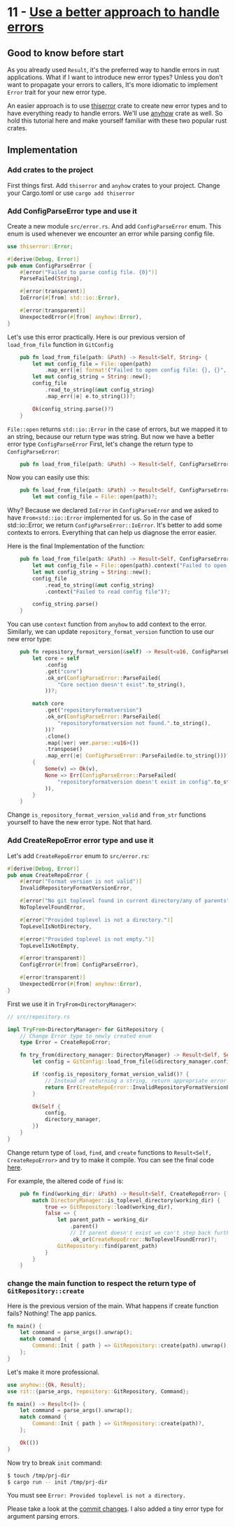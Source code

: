 # 11 - [Use a better approach to handle errors](https://github.com/its-saeed/rit/commit/b31531192c053f34bbfa8c8fd2700f43442d95b7)
## Good to know before start
As you already used `Result`, it's the preferred way to handle errors in rust applications. What if I want to introduce new error types? Unless you don't want to propagate your errors to callers, It's more idiomatic to implement `Error` trait for your new error type. 

An easier approach is to use [thiserror](https://docs.rs/thiserror/latest/thiserror/) crate to create new error types and to have everything ready to handle errors.
We'll use [anyhow](https://docs.rs/thiserror/latest/anyhow) crate as well. So hold this tutorial here and make yourself familiar with these two popular rust crates.

## Implementation

### Add crates to the project
First things first. Add `thiserror` and `anyhow` crates to your project. Change your Cargo.toml or use `cargo add thiserror`

### Add ConfigParseError type and use it
Create a new module `src/error.rs`. And add `ConfigParseError` enum. This enum is used whenever we encounter an error while parsing config file.
```rust
use thiserror::Error;

#[derive(Debug, Error)]
pub enum ConfigParseError {
    #[error("Failed to parse config file. {0}")]
    ParseFailed(String),

    #[error(transparent)]
    IoError(#[from] std::io::Error),

    #[error(transparent)]
    UnexpectedError(#[from] anyhow::Error),
}
```
Let's use this error practically. Here is our previous version of `load_from_file` function in `GitConfig`
```rust
    pub fn load_from_file(path: &Path) -> Result<Self, String> {
        let mut config_file = File::open(path)
            .map_err(|e| format!("Failed to open config file: {}, {}", path.display(), e))?;
        let mut config_string = String::new();
        config_file
            .read_to_string(&mut config_string)
            .map_err(|e| e.to_string())?;

        Ok(config_string.parse()?)
    }
```

`File::open` returns `std::io::Error` in the case of errors, but we mapped it to an string, because our return type was string. But now we have a better error type `ConfigParseError`
First, let's change the return type to `ConfigParseError`:
```rust
    pub fn load_from_file(path: &Path) -> Result<Self, ConfigParseError> {
```
Now you can easily use this:
```rust
    pub fn load_from_file(path: &Path) -> Result<Self, ConfigParseError> {
        let mut config_file = File::open(path)?;
```
Why? Because we declared `IoError` in `ConfigParseError` and we asked to have `From<std::io::Error` implemented for us. So in the case of std::io::Error, we return `ConfigParseError::IoError`. It's better to add some contexts to errors. Everything that can help us diagnose the error easier.

Here is the final Implementation of the function:
```rust
    pub fn load_from_file(path: &Path) -> Result<Self, ConfigParseError> {
        let mut config_file = File::open(path).context("Failed to open config file")?;
        let mut config_string = String::new();
        config_file
            .read_to_string(&mut config_string)
            .context("Failed to read config file")?;

        config_string.parse()
    }
```
You can use `context` function from `anyhow` to add context to the error.
Similarly, we can update `repository_format_version` function to use our new error type:
```rust
    pub fn repository_format_version(&self) -> Result<u16, ConfigParseError> {
        let core = self
            .config
            .get("core")
            .ok_or(ConfigParseError::ParseFailed(
                "Core section doesn't exist".to_string(),
            ))?;

        match core
            .get("repositoryformatversion")
            .ok_or(ConfigParseError::ParseFailed(
                "repositoryformatversion not found.".to_string(),
            ))?
            .clone()
            .map(|ver| ver.parse::<u16>())
            .transpose()
            .map_err(|e| ConfigParseError::ParseFailed(e.to_string()))?
        {
            Some(v) => Ok(v),
            None => Err(ConfigParseError::ParseFailed(
                "repositoryformatversion doesn't exist in config".to_string(),
            )),
        }
    }
```

Change `is_repository_format_version_valid` and `from_str` functions yourself to have the new error type. Not that hard.

### Add CreateRepoError error type and use it
Let's add `CreateRepoError` enum to `src/error.rs`:

```rust
#[derive(Debug, Error)]
pub enum CreateRepoError {
    #[error("Format version is not valid")]
    InvalidRepositoryFormatVersionError,

    #[error("No git toplevel found in current directory/any of parents")]
    NoToplevelFoundError,

    #[error("Provided toplevel is not a directory.")]
    TopLevelIsNotDirectory,

    #[error("Provided toplevel is not empty.")]
    TopLevelIsNotEmpty,

    #[error(transparent)]
    ConfigError(#[from] ConfigParseError),

    #[error(transparent)]
    UnexpectedError(#[from] anyhow::Error),
}
```
First we use it in `TryFrom<DirectoryManager>`:
```rust
// src/repository.rs

impl TryFrom<DirectoryManager> for GitRepository {
    // Change Error type to newly created enum
    type Error = CreateRepoError;

    fn try_from(directory_manager: DirectoryManager) -> Result<Self, Self::Error> {
        let config = GitConfig::load_from_file(&directory_manager.config_file)?;

        if !config.is_repository_format_version_valid()? {
            // Instead of returning a string, return appropriate error 
            return Err(CreateRepoError::InvalidRepositoryFormatVersionError);
        }

        Ok(Self {
            config,
            directory_manager,
        })
    }
}
```

Change return type of `load`, `find`, and `create` functions to `Result<Self, CreateRepoError>` and try to make it compile. You can see the final code [here](https://github.com/its-saeed/rit/commit/b31531192c053f34bbfa8c8fd2700f43442d95b7).

For example, the altered code of `find` is:

```rust
    pub fn find(working_dir: &Path) -> Result<Self, CreateRepoError> {
        match DirectoryManager::is_toplevel_directory(working_dir) {
            true => GitRepository::load(working_dir),
            false => {
                let parent_path = working_dir
                    .parent()
                    // If parent doesn't exist we can't step back further to find the repo toplevel directory.
                    .ok_or(CreateRepoError::NoToplevelFoundError)?;
                GitRepository::find(parent_path)
            }
        }
    }
```

### change the main function to respect the return type of `GitRepository::create`
Here is the previous version of the main. What happens if create function fails? Nothing! The app panics.
```rust
fn main() {
    let command = parse_args().unwrap();
    match command {
        Command::Init { path } => GitRepository::create(path).unwrap(),
    };
}
```
Let's make it more professional.

```rust
use anyhow::{Ok, Result};
use rit::{parse_args, repository::GitRepository, Command};

fn main() -> Result<()> {
    let command = parse_args().unwrap();
    match command {
        Command::Init { path } => GitRepository::create(path)?,
    };

    Ok(())
}
```
Now try to break `init` command:

```bash
$ touch /tmp/prj-dir
$ cargo run -- init /tmp/prj-dir
```
You must see `Error: Provided toplevel is not a directory.`

Please take a look at the [commit changes](https://github.com/its-saeed/rit/commit/b31531192c053f34bbfa8c8fd2700f43442d95b7). I also added a tiny error type for argument parsing errors.
